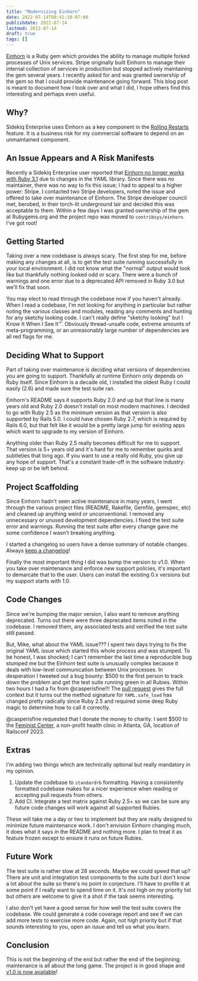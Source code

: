 ```yaml
---
title: "Modernizing Einhorn"
date: 2022-07-14T08:41:10-07:00
publishdate: 2022-07-14
lastmod: 2022-07-14
draft: true
tags: []
---
```


[Einhorn](https://github.com/contribsys/einhorn) is a Ruby gem which provides the ability to manage multiple forked processes of Unix services.
Stripe originally built Einhorn to manage their internal collection of
services in production but stopped actively maintaining the gem several years.
I recently asked for and was granted ownership of the gem so that I could provide maintenance going forward.
This blog post is meant to document how I took over and what I did, I hope others find this interesting and perhaps even useful.

## Why?

Sidekiq Enterprise uses Einhorn as a key component in the [Rolling Restarts](https://github.com/mperham/sidekiq/wiki/Ent-Rolling-Restarts) feature.
It is a business risk for my commercial software to depend on an unmaintained component.

## An Issue Appears and A Risk Manifests

Recently a Sidekiq Enterprise user reported that [Einhorn no longer works with Ruby 3.1](https://github.com/mperham/sidekiq/issues/5400) due to
changes in the YAML library.
Since there was no maintainer, there was no way to fix this issue;
I had to appeal to a higher power: Stripe.
I contacted two Stripe developers, noted the issue and offered to take over maintenance of Einhorn.
The Stripe developer council met, berobed, in their torch-lit underground lair and decided this was acceptable to them.
Within a few days I was granted ownership of the gem at Rubygems.org and the project repo was moved to `contribsys/einhorn`.
I've got root!

## Getting Started

Taking over a new codebase is always scary.
The first step for me, before making any changes at all, is to get the test suite running successfully in your local environment.
I did not know what the "normal" output would look like but thankfully nothing looked odd or scary.
There were a bunch of warnings and one error due to a deprecated API removed in Ruby 3.0 but we'll fix that soon.

You may elect to read through the codebase now if you haven't already.
When I read a codebase, I'm not looking for anything in particular but rather noting the various classes and modules, reading any comments and hunting for any sketchy looking code.
I can't really define "sketchy looking" but I Know It When I See It™.
Obviously thread-unsafe code, extreme amounts of meta-programming, or an unreasonably large number of dependencies are all red flags for me.

## Deciding What to Support

Part of taking over maintenance is deciding what versions of dependencies you are going to support.
Thankfully at runtime Einhorn only depends on Ruby itself.
Since Einhorn is a decade old, I installed the oldest Ruby I could easily (2.6) and made sure the test suite ran.
 
Einhorn's README says it supports Ruby 2.0 and up but that line is many years old and Ruby 2.0 doesn't install on most modern machines. I decided to go with Ruby 2.5 as the minimum version as that version is also supported by Rails 5.0. I could have chosen Ruby 2.7, which is required by Rails 6.0, but that felt like it would be a pretty large jump for existing apps which want to upgrade to my version of Einhorn.

Anything older than Ruby 2.5 really becomes difficult for me to support. That version is 5+ years old and it's hard for me to remember quirks and subtleties that long ago. If you want to use a really old Ruby, you give up any hope of support. That's a constant trade-off in the software industry: keep up or be left behind.

## Project Scaffolding

Since Einhorn hadn't seen active maintenance in many years, I went through the various project files (README, Rakefile, Gemfile, gemspec, etc) and cleaned up anything weird or unconventional.
I removed any unnecessary or unused development dependencies.
I fixed the test suite error and warnings.
Running the test suite after every change gave me some confidence I wasn't breaking anything.

I started a changelog so users have a dense summary of notable changes. Always [keep a changelog](https://keepachangelog.com)!

Finally the most important thing I did was bump the version to v1.0.
When you take over maintenance and enforce new support policies, it's important to demarcate that to the user.
Users can install the existing 0.x versions but my support starts with 1.0.

## Code Changes

Since we're bumping the major version, I also want to remove anything deprecated.
Turns out there were three deprecated items noted in the codebase.
I removed them, any associated tests and verified the test suite still passed.

But, Mike, what about the YAML issue???
I spent two days trying to fix the original YAML issue which started this whole process and was stumped.
To be honest, I was shocked; I can't remember the last time a reproducible bug stumped me but the Einhorn test suite is unusually complex because it deals with low-level communication between Unix processes.
In desperation I tweeted out a bug bounty: $500 to the first person to track down the problem and get the test suite running green in all Rubies.
Within two hours I had a fix from @casperisfine!!!
The [pull request](https://github.com/contribsys/einhorn/pull/106) gives the full context but it turns out the method signature for `YAML.safe_load` has changed pretty radically since Ruby 2.5 and required some deep Ruby magic to determine how to call it correctly.

@casperisfine requested that I donate the money to charity. I sent $500 to the [Feminist Center](https://feministcenter.org/donate/), a non-profit health clinic in Atlanta, GA, location of Railsconf 2023.

## Extras

I'm adding two things which are technically optional but really mandatory in my opinion.

1. Update the codebase to `standardrb` formatting. Having a consistently formatted codebase makes for a nicer experience when reading or accepting pull requests from others.
2. Add CI. Integrate a test matrix against Ruby 2.5+ so we can be sure any future code changes will work against all supported Rubies.

These will take me a day or two to implement but they are really designed to minimize future maintenance work.
I don't envision Einhorn changing much, it does what it says in the README and nothing more.
I plan to treat it as feature frozen except to ensure it runs on future Rubies.

## Future Work

The test suite is rather slow at 28 seconds. Maybe we could speed that up?
There are unit and integration test components to the suite but I don't know a lot about the suite so there's no point in conjecture.
I'll have to profile it at some point if I really want to spend time on it.
It's not high on my priority list but others are welcome to give it a shot if the task seems interesting.

I also don't yet have a good sense for how well the test suite covers the codebase.
We could generate a code coverage report and see if we can add more tests to exercise more code.
Again, not high priority but if that sounds interesting to you, open an issue and tell us what you learn.

## Conclusion

This is not the beginning of the end but rather the end of the beginning;
maintenance is all about the long game.
The project is in good shape and [v1.0 is now available](https://github.com/contribsys/einhorn/blob/main/Changes.md#100)!
